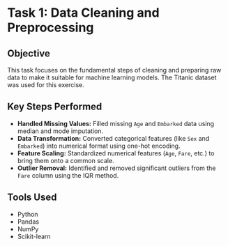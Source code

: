 # Task 1: Data Cleaning and Preprocessing

## Objective
This task focuses on the fundamental steps of cleaning and preparing raw data to make it suitable for machine learning models. The Titanic dataset was used for this exercise.

## Key Steps Performed
- **Handled Missing Values:** Filled missing `Age` and `Embarked` data using median and mode imputation.
- **Data Transformation:** Converted categorical features (like `Sex` and `Embarked`) into numerical format using one-hot encoding.
- **Feature Scaling:** Standardized numerical features (`Age`, `Fare`, etc.) to bring them onto a common scale.
- **Outlier Removal:** Identified and removed significant outliers from the `Fare` column using the IQR method.

## Tools Used
- Python
- Pandas
- NumPy
- Scikit-learn
